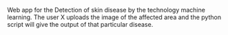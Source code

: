 Web app for the Detection of skin disease by the technology machine learning.
The user X uploads the image of the affected area and the python script will give the output of that particular disease.